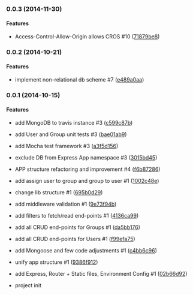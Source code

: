 <a name="0.0.3"></a>
### 0.0.3 (2014-11-30)


#### Features

* Access-Control-Allow-Origin allows CROS #10 ([71879be8](git@github.com:martinjezek/node-mongoose/commit/71879be8e0f27208f1a150cb9f231d3fc9a46fbc))


<a name="0.0.2"></a>
### 0.0.2 (2014-10-21)


#### Features

* implement non-relational db scheme #7 ([e489a0aa](git@github.com:martinjezek/node-mongoose/commit/e489a0aa1f3238635e82000fa40e91cbfba6f73b))


<a name="0.0.1"></a>
### 0.0.1 (2014-10-15)


#### Features

* add MongoDB to travis instance #3 ([c599c87b](git@github.com:martinjezek/node-mongoose/commit/c599c87b0167b8cd1402b628e3b21c1fd5dbcfc5))
* add User and Group unit tests #3 ([bae01ab9](git@github.com:martinjezek/node-mongoose/commit/bae01ab9b9d52800f0fc37e85e086f9972ae3a43))
* add Mocha test framework #3 ([a3f5d156](git@github.com:martinjezek/node-mongoose/commit/a3f5d1569c8852e0df3a29505383363246fa6fa4))
* exclude DB from Express App namespace #3 ([3015bd45](git@github.com:martinjezek/node-mongoose/commit/3015bd45925555d9310c9c24f81286e8b723320b))
* APP structure refactoring and improvement #4 ([f6b87286](git@github.com:martinjezek/node-mongoose/commit/f6b8728621af0e11c2a502fb9884bf23378ad434))
* add assign user to group and group to user #1 ([1002c48e](git@github.com:martinjezek/node-mongoose/commit/1002c48eebede9372f1b9b61919ecdbf03705af0))
* change lib structure #1 ([695b0d29](git@github.com:martinjezek/node-mongoose/commit/695b0d29e5710d209d3c7ea41800f35ade35b7ec))
* add middleware validation #1 ([9e73f94b](git@github.com:martinjezek/node-mongoose/commit/9e73f94bb4c81a5ae2dce3c4d5275ab796905611))
* add filters to fetch/read end-points #1 ([4136ca99](git@github.com:martinjezek/node-mongoose/commit/4136ca99e3a5159e705822ae426a8f5cc64b3ee7))
* add all CRUD end-points for Groups #1 ([da5bb176](git@github.com:martinjezek/node-mongoose/commit/da5bb1761fe61f4d296c23cb69de2dd7c5305c0f))
* add all CRUD end-points for Users #1 ([f99efa75](git@github.com:martinjezek/node-mongoose/commit/f99efa75e5d26c4bc29c4234af251390e3a4b354))
* add Mongoose and few code adjustments #1 ([c4bb6c96](git@github.com:martinjezek/node-mongoose/commit/c4bb6c96d02449dcd338c42e28a08d773c994c91))
* unify app structure #1 ([9386f912](git@github.com:martinjezek/node-mongoose/commit/9386f912dcffdcfc8dcae4b5b623e8380538449f))
* add Express, Router + Static files, Environment Config #1 ([02b66d92](git@github.com:martinjezek/node-mongoose/commit/02b66d922dc20de3bea63eeed94a8b4e2e43cd89))


* project init
